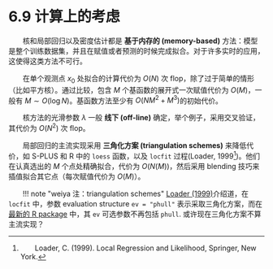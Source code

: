 # 6.9 计算上的考虑

<style>p{text-indent:2em;2}</style>

<style>p{text-indent:2em;2}</style>

核和局部回归以及密度估计都是 **基于内存的 (memory-based)** 方法：模型是整个训练数据集，并且在赋值或者预测的时候完成拟合。对于许多实时的应用，这使得这类方法不可行。

在单个观测点 $x_0$ 处拟合的计算代价为 $O(N)$ 次 flop，除了过于简单的情形（比如平方核）。通过比较，包含 $M$ 个基函数的展开式一次赋值代价为 $O(M)$，一般有 $M\sim O(\log N)$。基函数方法至少有 $O(NM^2+M^3)$的初始代价。

核方法的光滑参数 $\lambda$ 一般 **线下 (off-line)** 确定，举个例子，采用交叉验证，其代价为 $O(N^2)$ 次 flop。

局部回归的主流实现采用 **三角化方案 (triangulation schemes)** 来降低代价，如 S-PLUS 和 R 中的 `loess` 函数，以及 `locfit` 过程(Loader,  1999[^1])。他们在认真选出的 $M$ 个点处精确拟合，代价为 $O(N(M))$，然后采用 blending 技巧来插值拟合其它点（每次赋值代价为 $O(M)$）。

!!! note "weiya 注：triangulation schemes"
    [Loader (1999)](https://link.springer.com/book/10.1007/b98858)介绍道，在 `locfit` 中，参数 evaluation structure `ev = "phull"` 表示采取三角化方案，而在[最新的 R package](https://cran.r-project.org/web/packages/locfit/locfit.pdf) 中，其 `ev` 可选参数不再包括 `phull`. 或许现在三角化方案不算主流实现？

[^1]: Loader, C. (1999). Local Regression and Likelihood, Springer, New York.
